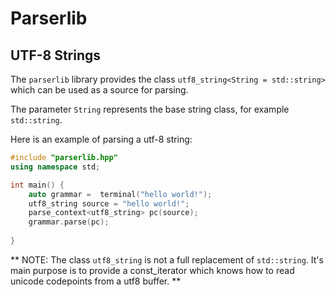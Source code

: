 # Parserlib

## UTF-8 Strings

The `parserlib` library provides the class `utf8_string<String = std::string>` which can be used as a source for parsing.

The parameter `String` represents the base string class, for example `std::string`.

Here is an example of parsing a utf-8 string:

```cpp
#include "parserlib.hpp"
using namespace std;

int main() {
    auto grammar =  terminal("hello world!");
	utf8_string source = "hello world!";
    parse_context<utf8_string> pc(source);
    grammar.parse(pc);
    
}
```

** NOTE: The class `utf8_string` is not a full replacement of `std::string`. It's main purpose is to provide a const_iterator which knows how to read unicode codepoints from a utf8 buffer. **
